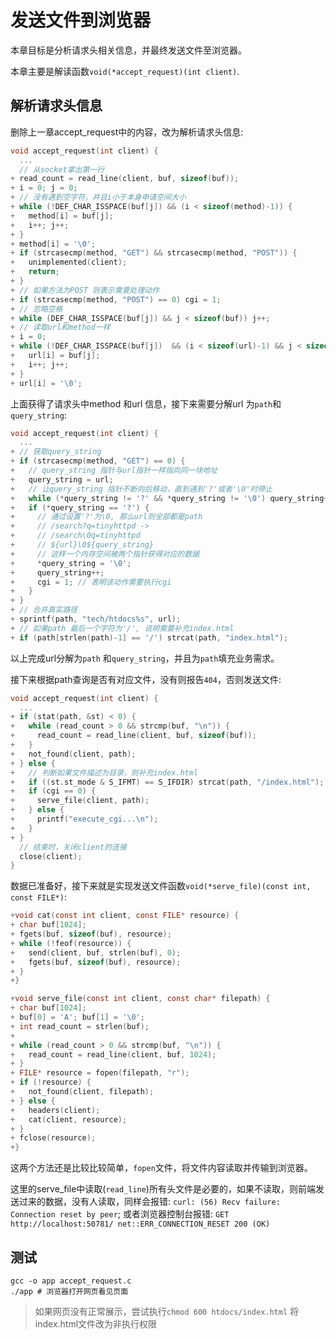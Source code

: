 # 发送文件到浏览器

本章目标是分析请求头相关信息，并最终发送文件至浏览器。

本章主要是解读函数`void(*accept_request)(int client)`.

## 解析请求头信息

删除上一章accept_request中的内容，改为解析请求头信息:

```c
void accept_request(int client) {
  ...
  // 从socket拿出第一行
+ read_count = read_line(client, buf, sizeof(buf));
+ i = 0; j = 0;
+ // 没有遇到空字符，并且i小于本身申请空间大小
+ while (!DEF_CHAR_ISSPACE(buf[j]) && (i < sizeof(method)-1)) {
+   method[i] = buf[j];
+   i++; j++;
+ }
+ method[i] = '\0';
+ if (strcasecmp(method, "GET") && strcasecmp(method, "POST")) {
+   unimplemented(client);
+   return;
+ }
+ // 如果方法为POST 则表示需要处理动作
+ if (strcasecmp(method, "POST") == 0) cgi = 1;
+ // 忽略空格
+ while (DEF_CHAR_ISSPACE(buf[j]) && j < sizeof(buf)) j++;
+ // 读取url和method一样
+ i = 0;
+ while (!DEF_CHAR_ISSPACE(buf[j])  && (i < sizeof(url)-1) && j < sizeof(buf)) {
+   url[i] = buf[j];
+   i++; j++;
+ }
+ url[i] = '\0';
```

上面获得了请求头中method 和url 信息，接下来需要分解url 为`path`和`query_string`:

```c
void accept_request(int client) {
  ...
+ // 获取query_string
+ if (strcasecmp(method, "GET") == 0) {
+   // query_string 指针与url指针一样指向同一块地址
+   query_string = url;
+   // 让query_string 指针不断向后移动，直到遇到'?'或者'\0'时停止
+   while (*query_string != '?' && *query_string != '\0') query_string++;
+   if (*query_string == '?') {
+     // 通过设置'?'为\0, 那么url则全部都是path
+     // /search?q=tinyhttpd ->
+     // /search\0q=tinyhttpd
+     // ${url}\0${query_string}
+     // 这样一个内存空间被两个指针获得对应的数据
+     *query_string = '\0';
+     query_string++;
+     cgi = 1; // 表明该动作需要执行cgi
+   }
+ }
+ // 合并真实路径
+ sprintf(path, "tech/htdocs%s", url);
+ // 如果path 最后一个字符为'/', 说明需要补充index.html
+ if (path[strlen(path)-1] == '/') strcat(path, "index.html");
```

以上完成url分解为`path` 和`query_string`，并且为`path`填充业务需求。

接下来根据path查询是否有对应文件，没有则报告`404`，否则发送文件:

```c
void accept_request(int client) {
  ...
+ if (stat(path, &st) < 0) {
+   while (read_count > 0 && strcmp(buf, "\n")) {
+     read_count = read_line(client, buf, sizeof(buf));
+   }
+   not_found(client, path);
+ } else {
+   // 判断如果文件描述为目录，则补充index.html
+   if ((st.st_mode & S_IFMT) == S_IFDIR) strcat(path, "/index.html");
+   if (cgi == 0) {
+     serve_file(client, path);
+   } else {
+     printf("execute_cgi...\n");
+   }
+ }
  // 结束时，关闭client的连接
  close(client);
}
```

数据已准备好，接下来就是实现发送文件函数`void(*serve_file)(const int, const FILE*)`:

```c
+void cat(const int client, const FILE* resource) {
+ char buf[1024];
+ fgets(buf, sizeof(buf), resource);
+ while (!feof(resource)) {
+   send(client, buf, strlen(buf), 0);
+   fgets(buf, sizeof(buf), resource);
+ }
+}

+void serve_file(const int client, const char* filepath) {
+ char buf[1024];
+ buf[0] = 'A'; buf[1] = '\0';
+ int read_count = strlen(buf);
+
+ while (read_count > 0 && strcmp(buf, "\n")) {
+   read_count = read_line(client, buf, 1024);
+ }
+ FILE* resource = fopen(filepath, "r");
+ if (!resource) {
+   not_found(client, filepath);
+ } else {
+   headers(client);
+   cat(client, resource);
+ }
+ fclose(resource);
+}
```

这两个方法还是比较比较简单，`fopen`文件，将文件内容读取并传输到浏览器。

这里的serve_file中读取(`read_line`)所有头文件是必要的，如果不读取，则前端发送过来的数据，没有人读取，同样会报错: `curl: (56) Recv failure: Connection reset by peer`; 或者浏览器控制台报错: `GET http://localhost:50781/ net::ERR_CONNECTION_RESET 200 (OK)`

## 测试

    gcc -o app accept_request.c
    ./app # 浏览器打开网页看见页面

> 如果网页没有正常展示，尝试执行`chmod 600 htdocs/index.html` 将index.html文件改为非执行权限
